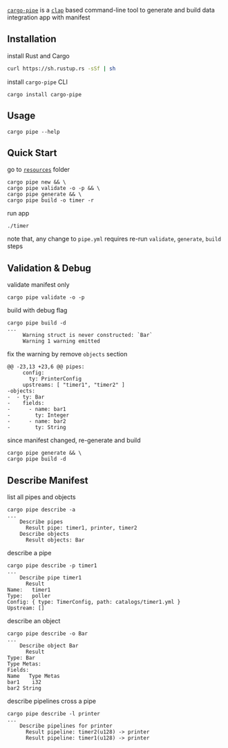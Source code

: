[`cargo-pipe`] is a [`clap`] based command-line tool to generate and build data integration app with manifest

## Installation
install Rust and Cargo
```sh
curl https://sh.rustup.rs -sSf | sh
```
install `cargo-pipe` CLI
```
cargo install cargo-pipe
```

## Usage
```
cargo pipe --help
```

## Quick Start
go to [`resources`] folder
```
cargo pipe new && \
cargo pipe validate -o -p && \
cargo pipe generate && \
cargo pipe build -o timer -r
```
run app
```
./timer
```
note that, any change to `pipe.yml` requires re-run `validate`, `generate`, `build` steps

## Validation & Debug
validate manifest only
```
cargo pipe validate -o -p
```
build with debug flag
```
cargo pipe build -d
...
     Warning struct is never constructed: `Bar`
     Warning 1 warning emitted
```
fix the warning by remove `objects` section
```
@@ -23,13 +23,6 @@ pipes:
     config:
       ty: PrinterConfig
     upstreams: [ "timer1", "timer2" ]
-objects:
-  - ty: Bar
-    fields:
-      - name: bar1
-        ty: Integer
-      - name: bar2
-        ty: String
```
since manifest changed, re-generate and build
```
cargo pipe generate && \
cargo pipe build -d
```

## Describe Manifest
list all pipes and objects
```
cargo pipe describe -a
...
    Describe pipes
      Result pipe: timer1, printer, timer2
    Describe objects
      Result objects: Bar
```
describe a pipe
```
cargo pipe describe -p timer1
...
    Describe pipe timer1
      Result
Name:   timer1
Type:   poller
Config: { type: TimerConfig, path: catalogs/timer1.yml }
Upstream: []
```
describe an object
```
cargo pipe describe -o Bar
...
    Describe object Bar
      Result
Type: Bar
Type Metas:
Fields:
Name   Type Metas
bar1    i32
bar2 String
```
describe pipelines cross a pipe
```
cargo pipe describe -l printer
...
    Describe pipelines for printer
      Result pipeline: timer2(u128) -> printer
      Result pipeline: timer1(u128) -> printer
```

[`cargo-pipe`]: https://github.com/pipebase/pipebase/tree/main/cargo-pipe
[`resources`]: https://github.com/pipebase/pipebase/tree/main/cargo-pipe/resources
[`clap`]: https://github.com/clap-rs/clap